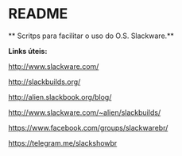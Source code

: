 # README #
**
Scritps para facilitar o uso do O.S. Slackware.**


**Links úteis:**

http://www.slackware.com/

http://slackbuilds.org/

http://alien.slackbook.org/blog/

http://www.slackware.com/~alien/slackbuilds/

https://www.facebook.com/groups/slackwarebr/

https://telegram.me/slackshowbr
